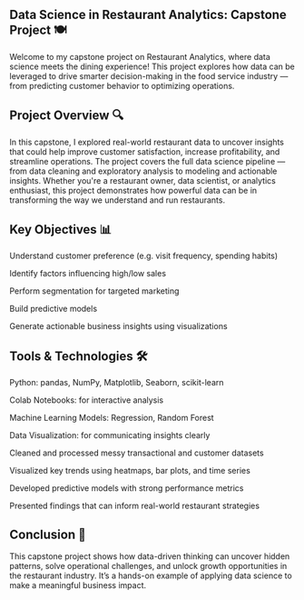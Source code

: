 ## Data Science in Restaurant Analytics: Capstone Project 🍽️
Welcome to my capstone project on Restaurant Analytics, where data science meets the dining experience! This project explores how data can be leveraged to drive smarter decision-making in the food service industry — from predicting customer behavior to optimizing operations.

## Project Overview 🔍
In this capstone, I explored real-world restaurant data to uncover insights that could help improve customer satisfaction, increase profitability, and streamline operations. The project covers the full data science pipeline — from data cleaning and exploratory analysis to modeling and actionable insights.
Whether you're a restaurant owner, data scientist, or analytics enthusiast, this project demonstrates how powerful data can be in transforming the way we understand and run restaurants.

## Key Objectives 📊 
Understand customer preference (e.g. visit frequency, spending habits)

Identify factors influencing high/low sales

Perform segmentation for targeted marketing

Build predictive models

Generate actionable business insights using visualizations

## Tools & Technologies 🛠️
Python: pandas, NumPy, Matplotlib, Seaborn, scikit-learn

Colab Notebooks: for interactive analysis

Machine Learning Models: Regression, Random Forest

Data Visualization: for communicating insights clearly

Cleaned and processed messy transactional and customer datasets

Visualized key trends using heatmaps, bar plots, and time series

Developed predictive models with strong performance metrics

Presented findings that can inform real-world restaurant strategies

## Conclusion 📌
This capstone project shows how data-driven thinking can uncover hidden patterns, solve operational challenges, and unlock growth opportunities in the restaurant industry. It’s a hands-on example of applying data science to make a meaningful business impact.
